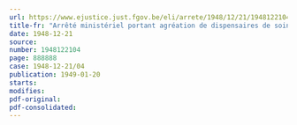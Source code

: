 ```yaml
---
url: https://www.ejustice.just.fgov.be/eli/arrete/1948/12/21/1948122104/justel
title-fr: "Arrêté ministériel portant agréation de dispensaires de soins"
date: 1948-12-21
source:
number: 1948122104
page: 888888
case: 1948-12-21/04
publication: 1949-01-20
starts:
modifies:
pdf-original:
pdf-consolidated:
---
```


